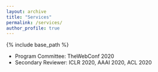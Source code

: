 ```yaml
---
layout: archive
title: "Services"
permalink: /services/
author_profile: true
---
```


{% include base_path %}

- Program Committee: TheWebConf 2020
- Secondary Reviewer: ICLR 2020, AAAI 2020, ACL 2020
